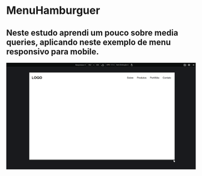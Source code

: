 # MenuHamburguer

## Neste estudo aprendi um pouco sobre media queries, aplicando neste exemplo de menu responsivo para mobile.

<img src="overview.gif">
